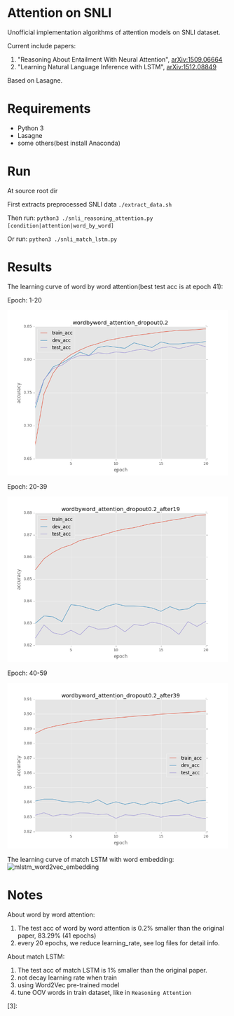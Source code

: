 Attention on SNLI
===================
Unofficial implementation algorithms of attention models on SNLI dataset.

Current include papers:

1. "Reasoning About Entailment With Neural Attention", [arXiv:1509.06664][1]
2. "Learning Natural Language Inference with LSTM", [arXiv:1512.08849][2]

Based on Lasagne.


Requirements
===========
* Python 3
* Lasagne
* some others(best install Anaconda)

Run
===
At source root dir

First extracts preprocessed SNLI data
`./extract_data.sh`

Then run:
`python3 ./snli_reasoning_attention.py [condition|attention|word_by_word]`


Or run:
`python3 ./snli_match_lstm.py`


Results
======

The learning curve of word by word attention(best test acc is at epoch 41):

Epoch: 1-20

![wordbyword_attention](./wordbyword_attention_dropout0.2.png)

Epoch: 20-39

![wordbyword_attention20_39](./wordbyword_attention_dropout0.2_after19.png)

Epoch: 40-59

![wordbyword_attention40_59](./wordbyword_attention_dropout0.2_after39.png)

The learning curve of match LSTM with word embedding:
![mlstm_word2vec_embedding](./mlstm_word2vec_embedding.png)

Notes
=====
About word by word attention:

1. The test acc of word by word attention is 0.2% smaller than the original paper, 83.29% (41 epochs)
2. every 20 epochs, we reduce learning_rate, see log files for detail info.


About match LSTM:

1. The test acc of match LSTM is 1% smaller than the original paper.
2. not decay learning rate when train
3. using Word2Vec pre-trained model
4. tune OOV words in train dataset, like in `Reasoning Attention`



[1]: http://arxiv.org/abs/1509.06664
[2]: http://arxiv.org/abs/1512.08849
[3]: 
